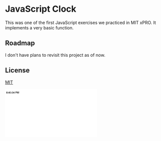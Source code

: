 
# JavaScript Clock

This was one of the first JavaScript exercises we practiced in MIT xPRO. It implements a very basic function.
## Roadmap

I don't have plans to revisit this project as of now.
## License

[MIT](https://choosealicense.com/licenses/mit/)

<img src="clock-ss.png" width='300'>
